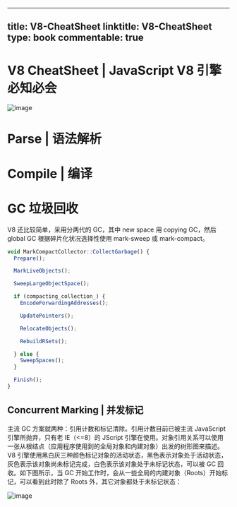
---
title: V8-CheatSheet
linktitle: V8-CheatSheet
type: book
commentable: true
---

# V8 CheatSheet | JavaScript V8 引擎必知必会

![image](https://user-images.githubusercontent.com/5803001/45958159-46563300-c049-11e8-8541-9084b5f818ea.png)

# Parse | 语法解析

# Compile | 编译

# GC 垃圾回收

V8 还比较简单，采用分两代的 GC，其中 new space 用 copying GC，然后 global GC 根据碎片化状况选择性使用 mark-sweep 或 mark-compact。

```js
void MarkCompactCollector::CollectGarbage() {
  Prepare();

  MarkLiveObjects();

  SweepLargeObjectSpace();

  if (compacting_collection_) {
    EncodeForwardingAddresses();

    UpdatePointers();

    RelocateObjects();

    RebuildRSets();

  } else {
    SweepSpaces();
  }

  Finish();
}
```

## Concurrent Marking | 并发标记

主流 GC 方案就两种：引用计数和标记清除。引用计数目前已被主流 JavaScript 引擎所抛弃，只有老 IE（<=8）的 JScript 引擎在使用。对象引用关系可以使用一张从根结点（应用程序使用到的全局对象和内建对象）出发的树形图来描述。V8 引擎使用黑白灰三种颜色标记对象的活动状态，黑色表示对象处于活动状态，灰色表示该对象尚未标记完成，白色表示该对象处于未标记状态，可以被 GC 回收。如下图所示，当 GC 开始工作时，会从一些全局的内建对象（Roots）开始标记，可以看到此时除了 Roots 外，其它对象都处于未标记状态：

![image](https://user-images.githubusercontent.com/5803001/45958455-10fe1500-c04a-11e8-8292-070a13c8ed77.png)

    